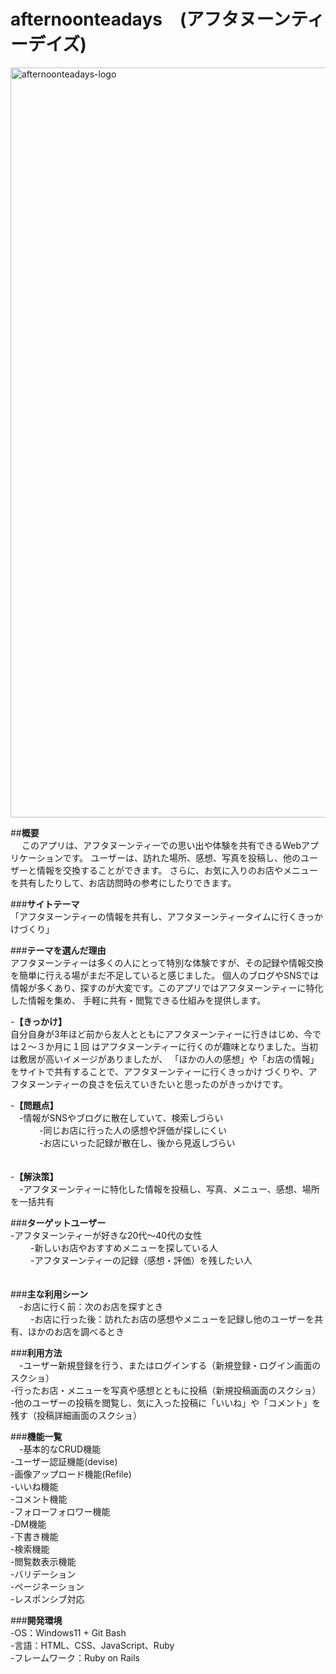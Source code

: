 # **afternoonteadays**　**(アフタヌーンティーデイズ)**

<img width="1200" height="1200" alt="afternoonteadays-logo" src="https://github.com/user-attachments/assets/014c05be-6d20-4784-a7cc-3c749cf6903a" />

##**概要**<br>　
このアプリは、アフタヌーンティーでの思い出や体験を共有できるWebアプリケーションです。
ユーザーは、訪れた場所、感想、写真を投稿し、他のユーザーと情報を交換することができます。
さらに、お気に入りのお店やメニューを共有したりして、お店訪問時の参考にしたりできます。

###**サイトテーマ**<br> 
「アフタヌーンティーの情報を共有し、アフタヌーンティータイムに行くきっかけづくり」

###**テーマを選んだ理由**<br> 
アフタヌーンティーは多くの人にとって特別な体験ですが、その記録や情報交換を簡単に行える場がまだ不足していると感じました。
個人のブログやSNSでは情報が多くあり、探すのが大変です。このアプリではアフタヌーンティーに特化した情報を集め、
手軽に共有・閲覧できる仕組みを提供します。

-**【きっかけ】**<br>
自分自身が3年ほど前から友人とともにアフタヌーンティーに行きはじめ、今では２～３か月に１回
はアフタヌーンティーに行くのが趣味となりました。当初は敷居が高いイメージがありましたが、
「ほかの人の感想」や「お店の情報」をサイトで共有することで、アフタヌーンティーに行くきっかけ
づくりや、アフタヌーンティーの良さを伝えていきたいと思ったのがきっかけです。

-**【問題点】**<br>
　-情報がSNSやブログに散在していて、検索しづらい<br>　　
　-同じお店に行った人の感想や評価が探しにくい<br>　　
　-お店にいった記録が散在し、後から見返しづらい<br>　　

-**【解決策】**<br>
　-アフタヌーンティーに特化した情報を投稿し、写真、メニュー、感想、場所を一括共有<br>

 ###**ターゲットユーザー** <br>
  -アフタヌーンティーが好きな20代～40代の女性<br>　　
  -新しいお店やおすすめメニューを探している人<br>　　
  -アフタヌーンティーの記録（感想・評価）を残したい人<br>　　

 ###**主な利用シーン** <br>
　-お店に行く前：次のお店を探すとき<br>　　
  -お店に行った後：訪れたお店の感想やメニューを記録し他のユーザーを共有、ほかのお店を調べるとき<br>

 ###**利用方法** <br>
 　-ユーザー新規登録を行う、またはログインする（新規登録・ログイン画面のスクショ）<br>
   -行ったお店・メニューを写真や感想とともに投稿（新規投稿画面のスクショ）<br>
   -他のユーザーの投稿を閲覧し、気に入った投稿に「いいね」や「コメント」を残す（投稿詳細画面のスクショ）<br>

 ###**機能一覧**<br>
 　-基本的なCRUD機能<br>
   -ユーザー認証機能(devise)<br>
   -画像アップロード機能(Refile)<br>
   -いいね機能<br>
   -コメント機能<br>
   -フォローフォロワー機能<br>
   -DM機能<br>
   -下書き機能<br>
   -検索機能<br>
   -閲覧数表示機能<br>
   -バリデーション<br>
   -ページネーション<br>
   -レスポンシブ対応<br>

 ###**開発環境** <br>
   -OS：Windows11 + Git Bash　<br>
   -言語：HTML、CSS、JavaScript、Ruby<br>
   -フレームワーク：Ruby on Rails<br>
